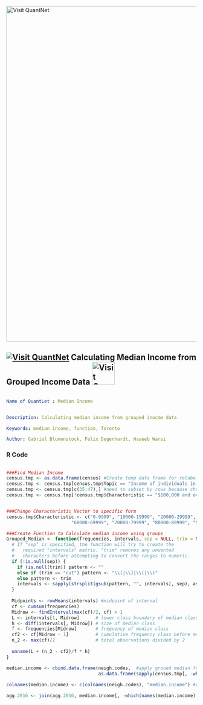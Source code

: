 [<img src="https://github.com/QuantLet/Styleguide-and-FAQ/blob/master/pictures/banner.png" width="888" alt="Visit QuantNet">](http://quantlet.de/)

## [<img src="https://github.com/QuantLet/Styleguide-and-FAQ/blob/master/pictures/qloqo.png" alt="Visit QuantNet">](http://quantlet.de/) **Calculating Median Income from Grouped Income Data** [<img src="https://github.com/QuantLet/Styleguide-and-FAQ/blob/master/pictures/QN2.png" width="60" alt="Visit QuantNet 2.0">](http://quantlet.de/)

```yaml

Name of QuantLet : Median Income


Description: Calculating median income from grouped inocme data

Keywords: median income, function, Toronto

Author: Gabriel Blumenstock, Felix Degenhardt, Haseeb Warsi


```



### R Code
```r

###Find Median Income
census.tmp <- as.data.frame(census) #Create temp data frame for relabelling factors from census data frame
census.tmp <- census.tmp[census.tmp$Topic == "Income of individuals in 2015", ] #subset census data by income
census.tmp <- census.tmp[c(35:47),] #need to subset by rows because characteristic is duplicated for other income groups
census.tmp <- census.tmp[!census.tmp$Characteristic == "$100,000 and over",]


###Change Characteristic Vector to specific form
census.tmp$Characteristic <- c("0-9999", "10000-19999", "20000-29999", "30000-39999", "40000-49999", "50000-59999",
                        "60000-69999", "70000-79999", "80000-89999", "90000-99999", "100000-149999", "150000-1000000") #create income intervals increasing by 10000, last interval has max of 1000000 as assumption 

###Create Function to Calculate median income using groups
Grouped_Median <- function(frequencies, intervals, sep = NULL, trim = NULL) {
  # If "sep" is specified, the function will try to create the 
  #   required "intervals" matrix. "trim" removes any unwanted 
  #   characters before attempting to convert the ranges to numeric.
  if (!is.null(sep)) {
    if (is.null(trim)) pattern <- ""
    else if (trim == "cut") pattern <- "\\[|\\]|\\(|\\)"
    else pattern <- trim
    intervals <- sapply(strsplit(gsub(pattern, "", intervals), sep), as.numeric)
  }
  
  Midpoints <- rowMeans(intervals) #midpoint of interval
  cf <- cumsum(frequencies) 
  Midrow <- findInterval(max(cf)/2, cf) + 1
  L <- intervals[1, Midrow]      # lower class boundary of median class
  h <- diff(intervals[, Midrow]) # size of median class
  f <- frequencies[Midrow]       # frequency of median class
  cf2 <- cf[Midrow - 1]          # cumulative frequency class before median class
  n_2 <- max(cf)/2               # total observations divided by 2
  
  unname(L + (n_2 - cf2)/f * h)
}

median.income <- cbind.data.frame(neigh.codes,  #apply groued median function to income intervals from census data
                                  as.data.frame(sapply(census.tmp[, -which(names(census.tmp) %in% c("Topic", "Characteristic"))], function(x) {Grouped_Median(x,intervals = census.tmp$Characteristic, sep = "-")})))
                                  
colnames(median.income) <- c(colnames(neigh.codes), "median.income") #rename columns

agg.2016 <- join(agg.2016, median.income[, -which(names(median.income) %in% c("Neighbourhood"))], by = "Hood_ID") #join median income to agg.2016


